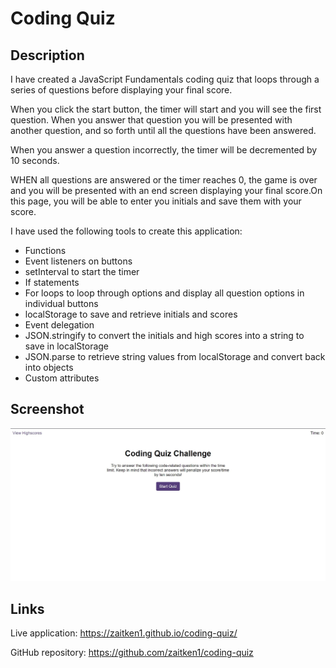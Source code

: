 # Coding Quiz

## Description

I have created a JavaScript Fundamentals coding quiz that loops through a series of questions before displaying your final score. 

When you click the start button, the timer will start and you will see the first question. When you answer that question you will be presented with another question, and so forth until all the questions have been answered.

When you answer a question incorrectly, the timer will be decremented by 10 seconds.

WHEN all questions are answered or the timer reaches 0, the game is over and you will be presented with an end screen displaying your final score.On this page, you will be able to enter you initials and save them with your score.

I have used the following tools to create this application:

* Functions
* Event listeners on buttons
* setInterval to start the timer
* If statements
* For loops to loop through options and display all question options in individual buttons
* localStorage to save and retrieve initials and scores
* Event delegation
* JSON.stringify to convert the initials and high scores into a string to save in localStorage
* JSON.parse to retrieve string values from localStorage and convert back into objects
* Custom attributes

## Screenshot

![Alt text](./assets/images/screenshot.jpg)

## Links

Live application: https://zaitken1.github.io/coding-quiz/

GitHub repository: https://github.com/zaitken1/coding-quiz

